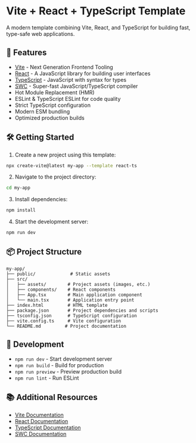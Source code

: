 # Vite + React + TypeScript Template

A modern template combining Vite, React, and TypeScript for building fast, type-safe web applications.

## 🚀 Features

- [Vite](https://vitejs.dev/) - Next Generation Frontend Tooling
- [React](https://react.dev/) - A JavaScript library for building user interfaces
- [TypeScript](https://www.typescriptlang.org/) - JavaScript with syntax for types
- [SWC](https://swc.rs/) - Super-fast JavaScript/TypeScript compiler
- Hot Module Replacement (HMR)
- ESLint & TypeScript ESLint for code quality
- Strict TypeScript configuration
- Modern ESM bundling
- Optimized production builds

## 🛠️ Getting Started

1. Create a new project using this template:
```bash
npx create-vite@latest my-app --template react-ts
```

2. Navigate to the project directory:
```bash
cd my-app
```

3. Install dependencies:
```bash
npm install
```

4. Start the development server:
```bash
npm run dev
```

## 📦 Project Structure

```
my-app/
├── public/             # Static assets
├── src/
│   ├── assets/        # Project assets (images, etc.)
│   ├── components/    # React components
│   ├── App.tsx        # Main application component
│   └── main.tsx       # Application entry point
├── index.html         # HTML template
├── package.json       # Project dependencies and scripts
├── tsconfig.json      # TypeScript configuration
├── vite.config.ts     # Vite configuration
└── README.md         # Project documentation
```

## 🔧 Development

- `npm run dev` - Start development server
- `npm run build` - Build for production
- `npm run preview` - Preview production build
- `npm run lint` - Run ESLint

## 📚 Additional Resources

- [Vite Documentation](https://vitejs.dev/guide/)
- [React Documentation](https://react.dev/learn)
- [TypeScript Documentation](https://www.typescriptlang.org/docs/)
- [SWC Documentation](https://swc.rs/docs/getting-started)

